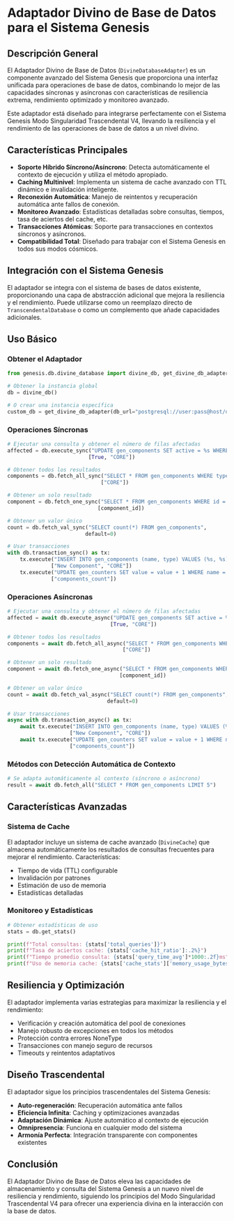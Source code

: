 # Adaptador Divino de Base de Datos para el Sistema Genesis

## Descripción General

El Adaptador Divino de Base de Datos (`DivineDatabaseAdapter`) es un componente avanzado del Sistema Genesis que proporciona una interfaz unificada para operaciones de base de datos, combinando lo mejor de las capacidades síncronas y asíncronas con características de resiliencia extrema, rendimiento optimizado y monitoreo avanzado.

Este adaptador está diseñado para integrarse perfectamente con el Sistema Genesis Modo Singularidad Trascendental V4, llevando la resiliencia y el rendimiento de las operaciones de base de datos a un nivel divino.

## Características Principales

- **Soporte Híbrido Síncrono/Asíncrono**: Detecta automáticamente el contexto de ejecución y utiliza el método apropiado.
- **Caching Multinivel**: Implementa un sistema de cache avanzado con TTL dinámico e invalidación inteligente.
- **Reconexión Automática**: Manejo de reintentos y recuperación automática ante fallos de conexión.
- **Monitoreo Avanzado**: Estadísticas detalladas sobre consultas, tiempos, tasa de aciertos del cache, etc.
- **Transacciones Atómicas**: Soporte para transacciones en contextos síncronos y asíncronos.
- **Compatibilidad Total**: Diseñado para trabajar con el Sistema Genesis en todos sus modos cósmicos.

## Integración con el Sistema Genesis

El adaptador se integra con el sistema de bases de datos existente, proporcionando una capa de abstracción adicional que mejora la resiliencia y el rendimiento. Puede utilizarse como un reemplazo directo de `TranscendentalDatabase` o como un complemento que añade capacidades adicionales.

## Uso Básico

### Obtener el Adaptador

```python
from genesis.db.divine_database import divine_db, get_divine_db_adapter

# Obtener la instancia global
db = divine_db()

# O crear una instancia específica
custom_db = get_divine_db_adapter(db_url="postgresql://user:pass@host/dbname")
```

### Operaciones Síncronas

```python
# Ejecutar una consulta y obtener el número de filas afectadas
affected = db.execute_sync("UPDATE gen_components SET active = %s WHERE type = %s", 
                          [True, "CORE"])

# Obtener todos los resultados
components = db.fetch_all_sync("SELECT * FROM gen_components WHERE type = %s LIMIT 10", 
                              ["CORE"])

# Obtener un solo resultado
component = db.fetch_one_sync("SELECT * FROM gen_components WHERE id = %s", 
                             [component_id])

# Obtener un valor único
count = db.fetch_val_sync("SELECT count(*) FROM gen_components", 
                         default=0)

# Usar transacciones
with db.transaction_sync() as tx:
    tx.execute("INSERT INTO gen_components (name, type) VALUES (%s, %s)", 
              ["New Component", "CORE"])
    tx.execute("UPDATE gen_counters SET value = value + 1 WHERE name = %s", 
              ["components_count"])
```

### Operaciones Asíncronas

```python
# Ejecutar una consulta y obtener el número de filas afectadas
affected = await db.execute_async("UPDATE gen_components SET active = %s WHERE type = %s", 
                                 [True, "CORE"])

# Obtener todos los resultados
components = await db.fetch_all_async("SELECT * FROM gen_components WHERE type = %s LIMIT 10", 
                                     ["CORE"])

# Obtener un solo resultado
component = await db.fetch_one_async("SELECT * FROM gen_components WHERE id = %s", 
                                    [component_id])

# Obtener un valor único
count = await db.fetch_val_async("SELECT count(*) FROM gen_components", 
                                default=0)

# Usar transacciones
async with db.transaction_async() as tx:
    await tx.execute("INSERT INTO gen_components (name, type) VALUES (%s, %s)", 
                    ["New Component", "CORE"])
    await tx.execute("UPDATE gen_counters SET value = value + 1 WHERE name = %s", 
                    ["components_count"])
```

### Métodos con Detección Automática de Contexto

```python
# Se adapta automáticamente al contexto (síncrono o asíncrono)
result = await db.fetch_all("SELECT * FROM gen_components LIMIT 5")
```

## Características Avanzadas

### Sistema de Cache

El adaptador incluye un sistema de cache avanzado (`DivineCache`) que almacena automáticamente los resultados de consultas frecuentes para mejorar el rendimiento. Características:

- Tiempo de vida (TTL) configurable
- Invalidación por patrones
- Estimación de uso de memoria
- Estadísticas detalladas

### Monitoreo y Estadísticas

```python
# Obtener estadísticas de uso
stats = db.get_stats()

print(f"Total consultas: {stats['total_queries']}")
print(f"Tasa de aciertos cache: {stats['cache_hit_ratio']:.2%}")
print(f"Tiempo promedio consulta: {stats['query_time_avg']*1000:.2f}ms")
print(f"Uso de memoria cache: {stats['cache_stats']['memory_usage_bytes'] / 1024:.2f}KB")
```

## Resiliencia y Optimización

El adaptador implementa varias estrategias para maximizar la resiliencia y el rendimiento:

- Verificación y creación automática del pool de conexiones
- Manejo robusto de excepciones en todos los métodos
- Protección contra errores NoneType
- Transacciones con manejo seguro de recursos
- Timeouts y reintentos adaptativos

## Diseño Trascendental

El adaptador sigue los principios trascendentales del Sistema Genesis:

- **Auto-regeneración**: Recuperación automática ante fallos
- **Eficiencia Infinita**: Caching y optimizaciones avanzadas
- **Adaptación Dinámica**: Ajuste automático al contexto de ejecución
- **Omnipresencia**: Funciona en cualquier modo del sistema
- **Armonía Perfecta**: Integración transparente con componentes existentes

## Conclusión

El Adaptador Divino de Base de Datos eleva las capacidades de almacenamiento y consulta del Sistema Genesis a un nuevo nivel de resiliencia y rendimiento, siguiendo los principios del Modo Singularidad Trascendental V4 para ofrecer una experiencia divina en la interacción con la base de datos.
